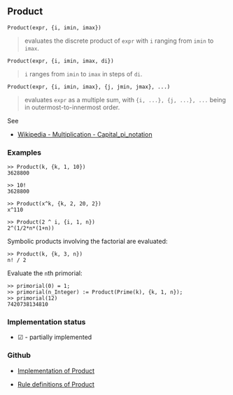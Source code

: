 ## Product

```
Product(expr, {i, imin, imax})
```

> evaluates the discrete product of `expr` with `i` ranging from `imin` to `imax`.

```
Product(expr, {i, imin, imax, di})
```

> `i` ranges from `imin` to `imax` in steps of `di`.

```
Product(expr, {i, imin, imax}, {j, jmin, jmax}, ...)
```

> evaluates `expr` as a multiple sum, with `{i, ...}, {j, ...}, ...` being in outermost-to-innermost order.
		
See
* [Wikipedia - Multiplication - Capital_pi_notation](https://en.wikipedia.org/wiki/Multiplication#Capital_pi_notation)

### Examples

```
>> Product(k, {k, 1, 10})
3628800
 
>> 10!
3628800
 
>> Product(x^k, {k, 2, 20, 2})
x^110
 
>> Product(2 ^ i, {i, 1, n})
2^(1/2*n*(1+n))
```

Symbolic products involving the factorial are evaluated:

```
>> Product(k, {k, 3, n})
n! / 2
```

Evaluate the `n`th primorial:

```
>> primorial(0) = 1;
>> primorial(n_Integer) := Product(Prime(k), {k, 1, n});
>> primorial(12)
7420738134810
```






### Implementation status

* &#x2611; - partially implemented

### Github

* [Implementation of Product](https://github.com/axkr/symja_android_library/blob/master/symja_android_library/matheclipse-core/src/main/java/org/matheclipse/core/reflection/system/Product.java#L103) 

* [Rule definitions of Product](https://github.com/axkr/symja_android_library/blob/master/symja_android_library/rule_sets/ProductRules.m) 
